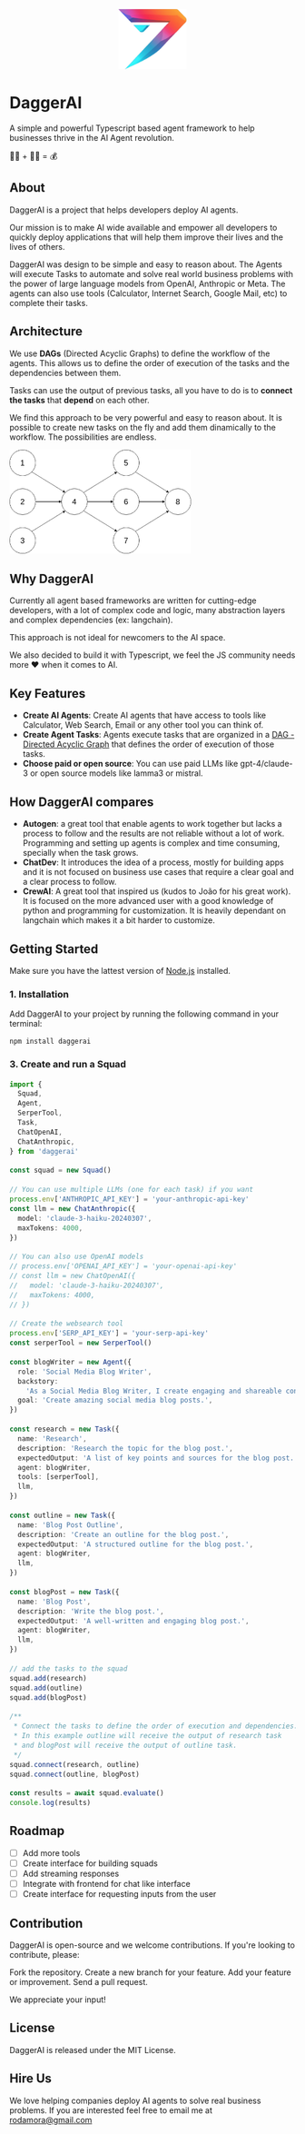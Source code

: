 <p align="center">
  <img src="assets/daggerai.png" alt="Dagger Logo" width="120" />
</p>

# DaggerAI

A simple and powerful Typescript based agent framework to help businesses thrive in the AI Agent revolution.

👨‍💼 + 🧠🤖 = 💰

## About

DaggerAI is a project that helps developers deploy AI agents.

Our mission is to make AI wide available and empower all developers to quickly deploy applications that will help them improve their lives and the lives of others.

DaggerAI was design to be simple and easy to reason about. The Agents will execute Tasks to automate and solve real world business problems with the power of large language models from OpenAI, Anthropic or Meta. The agents can also use tools (Calculator, Internet Search, Google Mail, etc) to complete their tasks.

## Architecture

We use **DAGs** (Directed Acyclic Graphs) to define the workflow of the agents. This allows us to define the order of execution of the tasks and the dependencies between them.

Tasks can use the output of previous tasks, all you have to do is to **connect the tasks** that **depend** on each other.

We find this approach to be very powerful and easy to reason about. It is possible to create new tasks on the fly and add them dinamically to the workflow. The possibilities are endless.

<p>
  <img src="assets/dag.png" alt="dag" width="320" />
</p>

## Why DaggerAI

Currently all agent based frameworks are written for cutting-edge developers, with a lot of complex code and logic, many abstraction layers and complex dependencies (ex: langchain).

This approach is not ideal for newcomers to the AI space.

We also decided to build it with Typescript, we feel the JS community needs more ❤️ when it comes to AI.

## Key Features

- **Create AI Agents**: Create AI agents that have access to tools like Calculator, Web Search, Email or any other tool you can think of.
- **Create Agent Tasks**: Agents execute tasks that are organized in a [DAG - Directed Acyclic Graph](https://en.wikipedia.org/wiki/Directed_acyclic_graph) that defines the order of execution of those tasks.
- **Choose paid or open source**: You can use paid LLMs like gpt-4/claude-3 or open source models like lamma3 or mistral.

## How DaggerAI compares

- **Autogen**: a great tool that enable agents to work together but lacks a process to follow and the results are not reliable without a lot of work. Programming and setting up agents is complex and time consuming, specially when the task grows.
- **ChatDev**: It introduces the idea of a process, mostly for building apps and it is not focused on business use cases that require a clear goal and a clear process to follow.
- **CrewAI**: A great tool that inspired us (kudos to João for his great work). It is focused on the more advanced user with a good knowledge of python and programming for customization. It is heavily dependant on langchain which makes it a bit harder to customize.

## Getting Started

Make sure you have the lattest version of [Node.js](https://nodejs.org/en/download) installed.

### 1. Installation

Add DaggerAI to your project by running the following command in your terminal:

```
npm install daggerai
```

### 3. Create and run a Squad

```typescript
import {
  Squad,
  Agent,
  SerperTool,
  Task,
  ChatOpenAI,
  ChatAnthropic,
} from 'daggerai'

const squad = new Squad()

// You can use multiple LLMs (one for each task) if you want
process.env['ANTHROPIC_API_KEY'] = 'your-anthropic-api-key'
const llm = new ChatAnthropic({
  model: 'claude-3-haiku-20240307',
  maxTokens: 4000,
})

// You can also use OpenAI models
// process.env['OPENAI_API_KEY'] = 'your-openai-api-key'
// const llm = new ChatOpenAI({
//   model: 'claude-3-haiku-20240307',
//   maxTokens: 4000,
// })

// Create the websearch tool
process.env['SERP_API_KEY'] = 'your-serp-api-key'
const serperTool = new SerperTool()

const blogWriter = new Agent({
  role: 'Social Media Blog Writer',
  backstory:
    'As a Social Media Blog Writer, I create engaging and shareable content tailored to a target audience. From topic ideation to keyword research and captivating introductions, I deliver high-quality blog posts that drive traffic and engagement.',
  goal: 'Create amazing social media blog posts.',
})

const research = new Task({
  name: 'Research',
  description: 'Research the topic for the blog post.',
  expectedOutput: 'A list of key points and sources for the blog post.',
  agent: blogWriter,
  tools: [serperTool],
  llm,
})

const outline = new Task({
  name: 'Blog Post Outline',
  description: 'Create an outline for the blog post.',
  expectedOutput: 'A structured outline for the blog post.',
  agent: blogWriter,
  llm,
})

const blogPost = new Task({
  name: 'Blog Post',
  description: 'Write the blog post.',
  expectedOutput: 'A well-written and engaging blog post.',
  agent: blogWriter,
  llm,
})

// add the tasks to the squad
squad.add(research)
squad.add(outline)
squad.add(blogPost)

/**
 * Connect the tasks to define the order of execution and dependencies.
 * In this example outline will receive the output of research task
 * and blogPost will receive the output of outline task.
 */
squad.connect(research, outline)
squad.connect(outline, blogPost)

const results = await squad.evaluate()
console.log(results)
```

## Roadmap

- [ ] Add more tools
- [ ] Create interface for building squads
- [ ] Add streaming responses
- [ ] Integrate with frontend for chat like interface
- [ ] Create interface for requesting inputs from the user

## Contribution

DaggerAI is open-source and we welcome contributions. If you're looking to contribute, please:

Fork the repository.
Create a new branch for your feature.
Add your feature or improvement.
Send a pull request.

We appreciate your input!

## License

DaggerAI is released under the MIT License.

## Hire Us

We love helping companies deploy AI agents to solve real business problems. If you are interested feel free to email me at rodamora@gmail.com
